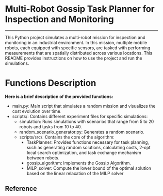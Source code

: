 # Multi-Robot Gossip Task Planner for Inspection and Monitoring

----------------------------------------------------------------------------------

This Python project simulates a multi-robot mission for inspection and monitoring in an industrial environment. In this mission, multiple mobile robots, each equipped with specific sensors, are tasked with performing measurements that are spatially distributed across various locations. This README provides instructions on how to use the project and run the simulations.

# Functions Description

**Here is a brief description of the provided functions:**

* main.py: Main script that simulates a random mission and visualizes the cost evolution over time.
* scripts/: Contains different experiment files for specific simulations:
  * simulation: Runs simulations with scenarios that range from 5 to 20 robots and tasks from 10 to 40.
  * random_scenario_generator.py: Generates a random scenario.
  * scripts/src/: Contains the core of the algorithm:
    * TaskPlanner: Provides functions necessary for task planning, such as generating random solutions, calculating costs, 2-opt local search optimization, and task exchange mechanism between robots.
    * gossip_algorithm: Implements the Gossip Algorithm.
    * MILP_solver: Compute the lower bound of the optimal solution based on the linear relaxation of the MILP solver


## Reference

